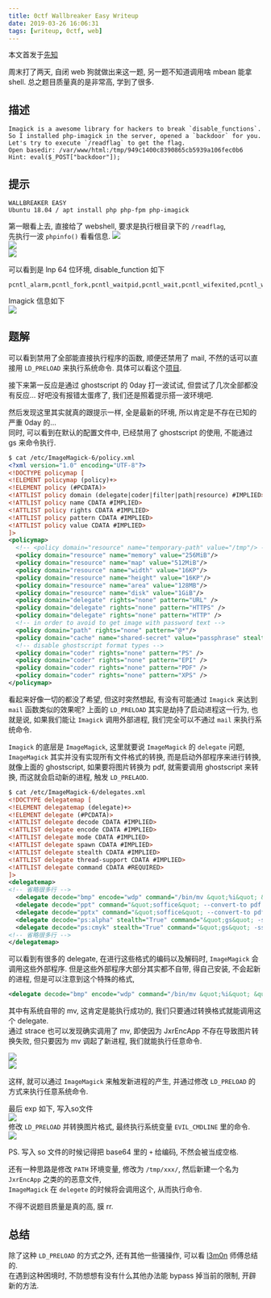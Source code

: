 ```yaml
---
title: 0ctf Wallbreaker Easy Writeup
date: 2019-03-26 16:06:31
tags: [writeup, 0ctf, web]
---
```


本文首发于[先知](https://xz.aliyun.com/t/4589)  

周末打了两天, 自闭 web 狗就做出来这一题, 另一题不知道调用啥 mbean 能拿 shell. 总之题目质量真的是非常高, 学到了很多.  

## 描述
```
Imagick is a awesome library for hackers to break `disable_functions`.
So I installed php-imagick in the server, opened a `backdoor` for you.
Let's try to execute `/readflag` to get the flag.
Open basedir: /var/www/html:/tmp/949c1400c8390865cb5939a106fec0b6
Hint: eval($_POST["backdoor"]);
```

<!--more-->

## 提示
```
WALLBREAKER EASY
Ubuntu 18.04 / apt install php php-fpm php-imagick
```

第一眼看上去, 直接给了 webshell, 要求是执行根目录下的 `/readflag`,  
先执行一波 `phpinfo()` 看看信息.
![](https://i.loli.net/2019/03/25/5c98caa8c8e93.png)  
![](https://i.loli.net/2019/03/25/5c98caa8cc2e2.png)  
![](https://i.loli.net/2019/03/25/5c98caa90a2f7.png)  

可以看到是 lnp 64 位环境, disable_function 如下  
```
pcntl_alarm,pcntl_fork,pcntl_waitpid,pcntl_wait,pcntl_wifexited,pcntl_wifstopped,pcntl_wifsignaled,pcntl_wifcontinued,pcntl_wexitstatus,pcntl_wtermsig,pcntl_wstopsig,pcntl_signal,pcntl_signal_get_handler,pcntl_signal_dispatch,pcntl_get_last_error,pcntl_strerror,pcntl_sigprocmask,pcntl_sigwaitinfo,pcntl_sigtimedwait,pcntl_exec,pcntl_getpriority,pcntl_setpriority,pcntl_async_signals,system,exec,shell_exec,popen,proc_open,passthru,symlink,link,syslog,imap_open,ld,mail
```

Imagick 信息如下  
![](https://i.loli.net/2019/03/25/5c98caa92f03a.png)


## 题解

可以看到禁用了全部能直接执行程序的函数, 顺便还禁用了 mail, 不然的话可以直接用 `LD_PRELOAD` 来执行系统命令. 具体可以看这个[项目](https://github.com/yangyangwithgnu/bypass_disablefunc_via_LD_PRELOAD).  

接下来第一反应是通过 ghostscript 的 0day 打一波试试, 但尝试了几次全部都没有反应... 好吧没有报错太蛋疼了, 我们还是照着提示搭一波环境吧.  

然后发现这里其实就真的跟提示一样, 全是最新的环境, 所以肯定是不存在已知的严重 0day 的...  
同时, 可以看到在默认的配置文件中, 已经禁用了 ghostscript 的使用, 不能通过 gs 来命令执行.
```xml
$ cat /etc/ImageMagick-6/policy.xml 
<?xml version="1.0" encoding="UTF-8"?>
<!DOCTYPE policymap [
<!ELEMENT policymap (policy)+>
<!ELEMENT policy (#PCDATA)>
<!ATTLIST policy domain (delegate|coder|filter|path|resource) #IMPLIED>
<!ATTLIST policy name CDATA #IMPLIED>
<!ATTLIST policy rights CDATA #IMPLIED>
<!ATTLIST policy pattern CDATA #IMPLIED>
<!ATTLIST policy value CDATA #IMPLIED>
]>
<policymap>
  <!-- <policy domain="resource" name="temporary-path" value="/tmp"/> -->
  <policy domain="resource" name="memory" value="256MiB"/>
  <policy domain="resource" name="map" value="512MiB"/>
  <policy domain="resource" name="width" value="16KP"/>
  <policy domain="resource" name="height" value="16KP"/>
  <policy domain="resource" name="area" value="128MB"/>
  <policy domain="resource" name="disk" value="1GiB"/>
  <policy domain="delegate" rights="none" pattern="URL" />
  <policy domain="delegate" rights="none" pattern="HTTPS" />
  <policy domain="delegate" rights="none" pattern="HTTP" />
  <!-- in order to avoid to get image with password text -->
  <policy domain="path" rights="none" pattern="@*"/>
  <policy domain="cache" name="shared-secret" value="passphrase" stealth="true"/>
  <!-- disable ghostscript format types -->
  <policy domain="coder" rights="none" pattern="PS" />
  <policy domain="coder" rights="none" pattern="EPI" />
  <policy domain="coder" rights="none" pattern="PDF" />
  <policy domain="coder" rights="none" pattern="XPS" />
</policymap>
```

看起来好像一切的都没了希望, 但这时突然想起, 有没有可能通过 `Imagick` 来达到 `mail` 函数类似的效果呢? 上面的 `LD_PRELOAD` 其实是劫持了启动进程这一行为, 也就是说, 如果我们能让 `Imagick` 调用外部进程, 我们完全可以不通过 `mail` 来执行系统命令.  

`Imagick` 的底层是 `ImageMagick`, 这里就要说 `ImageMagick` 的 `delegate` 问题, `ImageMagick` 其实并没有实现所有文件格式的转换, 而是启动外部程序来进行转换, 就像上面的 ghostscript, 如果要将图片转换为 pdf, 就需要调用 ghostscript 来转换, 而这就会启动新的进程, 触发 `LD_PRELAOD`.  

```xml
$ cat /etc/ImageMagick-6/delegates.xml 
<!DOCTYPE delegatemap [
<!ELEMENT delegatemap (delegate)+>
<!ELEMENT delegate (#PCDATA)>
<!ATTLIST delegate decode CDATA #IMPLIED>
<!ATTLIST delegate encode CDATA #IMPLIED>
<!ATTLIST delegate mode CDATA #IMPLIED>
<!ATTLIST delegate spawn CDATA #IMPLIED>
<!ATTLIST delegate stealth CDATA #IMPLIED>
<!ATTLIST delegate thread-support CDATA #IMPLIED>
<!ATTLIST delegate command CDATA #REQUIRED>
]>
<delegatemap>
<!-- 省略很多行 -->
  <delegate decode="bmp" encode="wdp" command="/bin/mv &quot;%i&quot; &quot;%i.bmp&quot;; &quot;JxrEncApp&quot; -i &quot;%i.bmp&quot; -o &quot;%o.jxr&quot;; /bin/mv &quot;%i.bmp&quot; &quot;%i&quot;; /bin/mv &quot;%o.jxr&quot; &quot;%o&quot;"/>
  <delegate decode="ppt" command="&quot;soffice&quot; --convert-to pdf -outdir `dirname &quot;%i&quot;` &quot;%i&quot; 2&gt; &quot;%u&quot;; /bin/mv &quot;%i.pdf&quot; &quot;%o&quot;"/>
  <delegate decode="pptx" command="&quot;soffice&quot; --convert-to pdf -outdir `dirname &quot;%i&quot;` &quot;%i&quot; 2&gt; &quot;%u&quot;; /bin/mv &quot;%i.pdf&quot; &quot;%o&quot;"/>
  <delegate decode="ps:alpha" stealth="True" command="&quot;gs&quot; -sstdout=%%stderr -dQUIET -dSAFER -dBATCH -dNOPAUSE -dNOPROMPT -dMaxBitmap=500000000 -dAlignToPixels=0 -dGridFitTT=2 &quot;-sDEVICE=pngalpha&quot; -dTextAlphaBits=%u -dGraphicsAlphaBits=%u &quot;-r%s&quot; %s &quot;-sOutputFile=%s&quot; &quot;-f%s&quot; &quot;-f%s&quot;"/>
  <delegate decode="ps:cmyk" stealth="True" command="&quot;gs&quot; -sstdout=%%stderr -dQUIET -dSAFER -dBATCH -dNOPAUSE -dNOPROMPT -dMaxBitmap=500000000 -dAlignToPixels=0 -dGridFitTT=2 &quot;-sDEVICE=pamcmyk32&quot; -dTextAlphaBits=%u -dGraphicsAlphaBits=%u &quot;-r%s&quot; %s &quot;-sOutputFile=%s&quot; &quot;-f%s&quot; &quot;-f%s&quot;"/>
<!-- 省略很多行 -->
</delegatemap>
```

可以看到有很多的 delegate, 在进行这些格式的编码以及解码时, `ImageMagick` 会调用这些外部程序. 但是这些外部程序大部分其实都不自带, 得自己安装, 不会起新的进程, 但是可以注意到这个特殊的格式,  
```xml
<delegate decode="bmp" encode="wdp" command="/bin/mv &quot;%i&quot; &quot;%i.bmp&quot;; &quot;JxrEncApp&quot; -i &quot;%i.bmp&quot; -o &quot;%o.jxr&quot;; /bin/mv &quot;%i.bmp&quot; &quot;%i&quot;; /bin/mv &quot;%o.jxr&quot; &quot;%o&quot;"/>
```
其中有系统自带的 mv, 这肯定是能执行成功的, 我们只要通过转换格式就能调用这个 delegate.  
通过 strace 也可以发现确实调用了 mv, 即使因为 JxrEncApp 不存在导致图片转换失败, 但只要因为 mv 调起了新进程, 我们就能执行任意命令.

![](https://i.loli.net/2019/03/25/5c98d6280c9a5.png)  
![](https://i.loli.net/2019/03/25/5c98d627f3530.png)  

这样, 就可以通过 `ImageMagick` 来触发新进程的产生, 并通过修改 `LD_PRELOAD` 的方式来执行任意系统命令.  

最后 exp 如下, 写入so文件  
![](https://i.loli.net/2019/03/25/5c98caa992bb6.png)  
修改 `LD_PRELOAD` 并转换图片格式, 最终执行系统变量 `EVIL_CMDLINE` 里的命令.  
![](https://i.loli.net/2019/03/25/5c98caa98b8aa.png)  

PS. 写入 so 文件的时候记得把 base64 里的 `+` 给编码, 不然会被当成空格.  

还有一种思路是修改 `PATH` 环境变量, 修改为 `/tmp/xxx/`, 然后新建一个名为 `JxrEncApp` 之类的的恶意文件,  
`ImageMagick` 在 `delegete` 的时候将会调用这个, 从而执行命令.  

不得不说题目质量是真的高, 膜 rr.  

## 总结

除了这种 `LD_PRELOAD` 的方式之外, 还有其他一些骚操作, 可以看 [l3m0n](https://github.com/l3m0n/Bypass_Disable_functions_Shell) 师傅总结的.  
在遇到这种困境时, 不防想想有没有什么其他办法能 bypass 掉当前的限制, 开辟新的方法.  